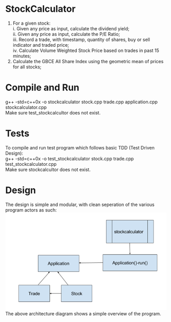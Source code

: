 # StockCalculator
1) For a given stock:<br>
  i. Given any price as input, calculate the dividend yield;<br>
  ii. Given any price as input, calculate the P/E Ratio;<br>
  iii. Record a trade, with timestamp, quantity of shares, buy or sell indicator and traded price;<br>
  iv. Calculate Volume Weighted Stock Price based on trades in past 15 minutes;<br>
2) Calculate the GBCE All Share Index using the geometric mean of prices for all stocks;<br>

# Compile and Run
g++ -std=c++0x -o stockcalculator stock.cpp trade.cpp application.cpp stockcalculator.cpp<br>
Make sure test_stockcalcultor does not exist.

# Tests
To compile and run test program which follows basic TDD (Test Driven Design):<br>
g++ -std=c++0x -o test_stockcalculator stock.cpp trade.cpp test_stockcalculator.cpp<br>
Make sure stockcalcultor does not exist.

# Design
The design is simple and modular, with clean seperation of the various program actors as such:
![](https://github.com/marchesir/StockCalculator/blob/master/res/StockCalculatorArch.png)<br>
The above architecture diagram shows a simple overview of the program.







